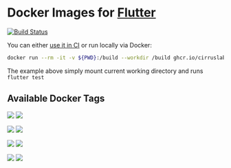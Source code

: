 # Docker Images for [Flutter](https://flutter.dev/) 

[![Build Status](https://api.cirrus-ci.com/github/cirruslabs/docker-images-flutter.svg)](https://cirrus-ci.com/github/cirruslabs/docker-images-flutter)

You can either [use it in CI](https://cirrus-ci.org/examples/#flutter) or run locally via Docker:

```bash
docker run --rm -it -v ${PWD}:/build --workdir /build ghcr.io/cirruslabs/flutter:stable flutter test
```

The example above simply mount current working directory and runs `flutter test`

## Available Docker Tags

[![](https://images.microbadger.com/badges/version/ghcr.io/cirruslabs/flutter:latest.svg)](https://microbadger.com/images/ghcr.io/cirruslabs/flutter:latest) [![](https://images.microbadger.com/badges/image/ghcr.io/cirruslabs/flutter:latest.svg)](https://microbadger.com/images/ghcr.io/cirruslabs/flutter:latest)

[![](https://images.microbadger.com/badges/version/ghcr.io/cirruslabs/flutter:stable.svg)](https://microbadger.com/images/ghcr.io/cirruslabs/flutter:stable) [![](https://images.microbadger.com/badges/image/ghcr.io/cirruslabs/flutter:stable.svg)](https://microbadger.com/images/ghcr.io/cirruslabs/flutter:stable)

[![](https://images.microbadger.com/badges/version/ghcr.io/cirruslabs/flutter:beta.svg)](https://microbadger.com/images/ghcr.io/cirruslabs/flutter:beta) [![](https://images.microbadger.com/badges/image/ghcr.io/cirruslabs/flutter:beta.svg)](https://microbadger.com/images/ghcr.io/cirruslabs/flutter:beta)

[![](https://images.microbadger.com/badges/version/ghcr.io/cirruslabs/flutter:dev.svg)](https://microbadger.com/images/ghcr.io/cirruslabs/flutter:dev) [![](https://images.microbadger.com/badges/image/ghcr.io/cirruslabs/flutter:dev.svg)](https://microbadger.com/images/ghcr.io/cirruslabs/flutter:dev)

